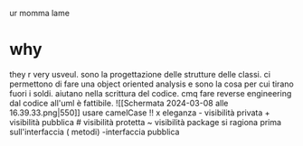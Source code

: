 ur momma lame
# why
they r very usveul. sono la progettazione delle strutture delle classi. ci permettono di fare una object oriented analysis e sono la cosa per cui tirano fuori i soldi. aiutano nella scrittura del codice. 
cmq fare reverse engineering dal codice all'uml è fattibile.
![[Schermata 2024-03-08 alle 16.39.33.png|550]]
usare camelCase !! x eleganza
	- visibilità privata
	+ visibilità pubblica
	# visibilità protetta 
	~ visibilità package
si ragiona prima sull'interfaccia ( metodi)
-interfaccia pubblica
